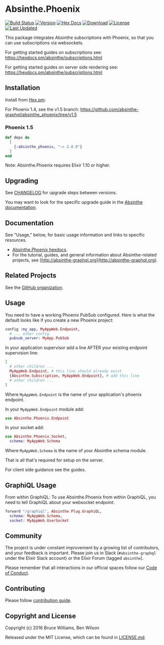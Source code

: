 # Absinthe.Phoenix

[![Build Status](https://github.com/absinthe-graphql/absinthe_phoenix/workflows/CI/badge.svg)](https://github.com/absinthe-graphql/absinthe_phoenix/actions?query=workflow%3ACI)
[![Version](https://img.shields.io/hexpm/v/absinthe_phoenix.svg)](https://hex.pm/packages/absinthe_phoenix)
[![Hex Docs](https://img.shields.io/badge/hex-docs-lightgreen.svg)](https://hexdocs.pm/absinthe_phoenix/)
[![Download](https://img.shields.io/hexpm/dt/absinthe_phoenix.svg)](https://hex.pm/packages/absinthe_phoenix)
[![License](https://img.shields.io/badge/License-MIT-blue.svg)](https://opensource.org/licenses/MIT)
[![Last Updated](https://img.shields.io/github/last-commit/absinthe-graphql/absinthe_phoenix.svg)](https://github.com/absinthe-graphql/absinthe_phoenix/commits/master)

This package integrates Absinthe subscriptions with Phoenix, so that you can use subscriptions via websockets.

For getting started guides on subscriptions see: https://hexdocs.pm/absinthe/subscriptions.html

For getting started guides on server side rendering see: https://hexdocs.pm/absinthe/subscriptions.html

## Installation

Install from [Hex.pm](https://hex.pm/packages/absinthe_phoenix):

For Phoenix 1.4, see the v1.5 branch: https://github.com/absinthe-graphql/absinthe_phoenix/tree/v1.5

### Phoenix 1.5

```elixir
def deps do
  [
    {:absinthe_phoenix, "~> 2.0.0"}
  ]
end
```

Note: Absinthe.Phoenix requires Elixir 1.10 or higher.

## Upgrading

See [CHANGELOG](./CHANGELOG.md) for upgrade steps between versions.

You may want to look for the specific upgrade guide in the [Absinthe documentation](https://hexdocs.pm/absinthe).

## Documentation

See "Usage," below, for basic usage information and links to specific resources.

- [Absinthe.Phoenix hexdocs](https://hexdocs.pm/absinthe_phoenix).
- For the tutorial, guides, and general information about Absinthe-related
  projects, see [http://absinthe-graphql.org](http://absinthe-graphql.org).

## Related Projects

See the [GitHub organization](https://github.com/absinthe-graphql).

## Usage

You need to have a working Phoenix PubSub configured. Here is what the default looks like if you create a new Phoenix project:

```elixir
config :my_app, MyAppWeb.Endpoint,
  # ... other config
  pubsub_server: MyApp.PubSub
```

In your application supervisor add a line AFTER your existing endpoint supervision
line:

```elixir
[
  # other children ...
  MyAppWeb.Endpoint, # this line should already exist
  {Absinthe.Subscription, MyAppWeb.Endpoint}, # add this line
  # other children ...
]
```

Where `MyAppWeb.Endpoint` is the name of your application's phoenix endpoint.

In your `MyAppWeb.Endpoint` module add:

```elixir
use Absinthe.Phoenix.Endpoint
```

In your socket add:

```elixir
use Absinthe.Phoenix.Socket,
  schema: MyAppWeb.Schema
```

Where `MyAppWeb.Schema` is the name of your Absinthe schema module.

That is all that's required for setup on the server.

For client side guidance see the guides.

## GraphiQL Usage

From within GraphiQL:
To use Absinthe.Phoenix from within GraphiQL, you need to tell GraphiQL about your websocket endpoint.

```elixir
forward "/graphiql", Absinthe.Plug.GraphiQL,
  schema: MyAppWeb.Schema,
  socket: MyAppWeb.UserSocket
```

## Community

The project is under constant improvement by a growing list of
contributors, and your feedback is important. Please join us in Slack
(`#absinthe-graphql` under the Elixir Slack account) or the Elixir Forum
(tagged `absinthe`).

Please remember that all interactions in our official spaces follow
our [Code of Conduct](./CODE_OF_CONDUCT.md).

## Contributing

Please follow [contribution guide](./CONTRIBUTING.md).

## Copyright and License

Copyright (c) 2016 Bruce Williams, Ben Wilson

Released under the MIT License, which can be found in [LICENSE.md](./LICENSE.md).
